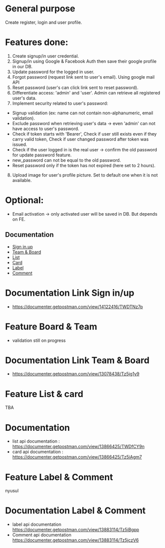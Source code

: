 # General purpose
Create register, login and user profile.

# Features done:
1. Create signup/in user credential.
2. Signup/in using Google & Facebook Auth then save their google profile in our DB.
3. Update password for the logged in user.
4. Forgot password (request link sent to user's email). Using google mail API
5. Reset password (user's can click link sent to reset password).
6. Differentiate access: 'admin' and 'user'. Admin can retrieve all registered user's data.
7. Implement security related to user's password:

- Signup validation (ex: name can not contain non-alphanumeric, email validation).
- Exclude password when retrieving user's data -> even 'admin' can not have access to user's password.
- Check if token starts with 'Bearer', Check if user still exists even if they carry valid token, Check if user changed password after token was issued.
- Check if the user logged in is the real user -> confirm the old password for update password feature.
- new_password can not be equal to the old password.
- Reset password only if the token has not expired (here set to 2 hours).
8. Upload image for user's profile picture. Set to default one when it is not available.

# Optional:
- Email activation -> only activated user will be saved in DB. But depends on FE.
## Documentation
- [Sign in.up](https://documenter.getpostman.com/view/14122416/TWDTNz7p)
- [Team & Board](https://documenter.getpostman.com/view/13078438/Tz5jg1y9)
- [List](https://documenter.getpostman.com/view/13866425/TWDfCY9n)
- [Card](https://documenter.getpostman.com/view/13866425/Tz5iAgm7)
- [Label](https://documenter.getpostman.com/view/13883114/Tz5iBgpp)
- [Comment](https://documenter.getpostman.com/view/13883114/Tz5jczV6)


# Documentation Link Sign in/up
-  https://documenter.getpostman.com/view/14122416/TWDTNz7p
# Feature Board & Team
- validation still on progress
# Documentation Link Team & Board
-  https://documenter.getpostman.com/view/13078438/Tz5jg1y9
# Feature List & card
TBA
# Documentation
- list api documentation : https://documenter.getpostman.com/view/13866425/TWDfCY9n
- card api documentation : https://documenter.getpostman.com/view/13866425/Tz5iAgm7
# Feature Label & Comment
nyusul
# Documentation Label & Comment
- label api documentation https://documenter.getpostman.com/view/13883114/Tz5iBgpp
- Comment api documentation https://documenter.getpostman.com/view/13883114/Tz5jczV6
